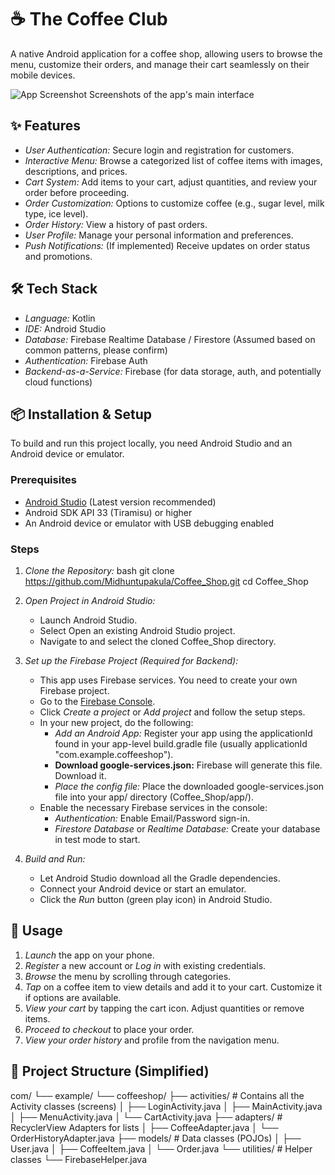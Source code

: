 # ☕ The Coffee Club

A native Android application for a coffee shop, allowing users to browse the menu, customize their orders, and manage their cart seamlessly on their mobile devices.
<!-- TODO: Add a link to a video demo or a collage of app screenshots -->
![App Screenshot](https://via.placeholder.com/400x800/3DDC84/white?text=App+Screenshot+Preview)
Screenshots of the app's main interface

## ✨ Features

-   *User Authentication:* Secure login and registration for customers.
-   *Interactive Menu:* Browse a categorized list of coffee items with images, descriptions, and prices.
-   *Cart System:* Add items to your cart, adjust quantities, and review your order before proceeding.
-   *Order Customization:* Options to customize coffee (e.g., sugar level, milk type, ice level).
-   *Order History:* View a history of past orders.
-   *User Profile:* Manage your personal information and preferences.
-   *Push Notifications:* (If implemented) Receive updates on order status and promotions.

## 🛠 Tech Stack

-   *Language:* Kotlin
-   *IDE:* Android Studio
-   *Database:* Firebase Realtime Database / Firestore (Assumed based on common patterns, please confirm)
-   *Authentication:* Firebase Auth
-   *Backend-as-a-Service:* Firebase (for data storage, auth, and potentially cloud functions)

## 📦 Installation & Setup

To build and run this project locally, you need Android Studio and an Android device or emulator.

### Prerequisites

-   [Android Studio](https://developer.android.com/studio) (Latest version recommended)
-   Android SDK API 33 (Tiramisu) or higher
-   An Android device or emulator with USB debugging enabled

### Steps

1.  *Clone the Repository:*
    bash
    git clone https://github.com/Midhuntupakula/Coffee_Shop.git
    cd Coffee_Shop
    

2.  *Open Project in Android Studio:*
    -   Launch Android Studio.
    -   Select Open an existing Android Studio project.
    -   Navigate to and select the cloned Coffee_Shop directory.

3.  *Set up the Firebase Project (Required for Backend):*
    -   This app uses Firebase services. You need to create your own Firebase project.
    -   Go to the [Firebase Console](https://console.firebase.google.com/).
    -   Click *Create a project* or *Add project* and follow the setup steps.
    -   In your new project, do the following:
        -   *Add an Android App:* Register your app using the applicationId found in your app-level build.gradle file (usually applicationId "com.example.coffeeshop").
        -   **Download google-services.json:** Firebase will generate this file. Download it.
        -   *Place the config file:* Place the downloaded google-services.json file into your app/ directory (Coffee_Shop/app/).
    -   Enable the necessary Firebase services in the console:
        -   *Authentication:* Enable Email/Password sign-in.
        -   *Firestore Database* or *Realtime Database:* Create your database in test mode to start.

4.  *Build and Run:*
    -   Let Android Studio download all the Gradle dependencies.
    -   Connect your Android device or start an emulator.
    -   Click the *Run* button (green play icon) in Android Studio.

## 🚀 Usage

1.  *Launch* the app on your phone.
2.  *Register* a new account or *Log in* with existing credentials.
3.  *Browse* the menu by scrolling through categories.
4.  *Tap* on a coffee item to view details and add it to your cart. Customize it if options are available.
5.  *View your cart* by tapping the cart icon. Adjust quantities or remove items.
6.  *Proceed to checkout* to place your order.
7.  *View your order history* and profile from the navigation menu.

## 📁 Project Structure (Simplified)
com/
└── example/
    └── coffeeshop/
        ├── activities/     # Contains all the Activity classes (screens)
        │   ├── LoginActivity.java
        │   ├── MainActivity.java
        │   ├── MenuActivity.java
        │   └── CartActivity.java
        ├── adapters/       # RecyclerView Adapters for lists
        │   ├── CoffeeAdapter.java
        │   └── OrderHistoryAdapter.java
        ├── models/         # Data classes (POJOs)
        │   ├── User.java
        │   ├── CoffeeItem.java
        │   └── Order.java
        └── utilities/      # Helper classes
            └── FirebaseHelper.java 


